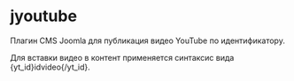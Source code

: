# jyoutube
Плагин CMS Joomla для публикация видео YouTube по идентификатору.

Для вставки видео в контент применяется синтаксис вида {yt_id}idvideo{/yt_id}.
